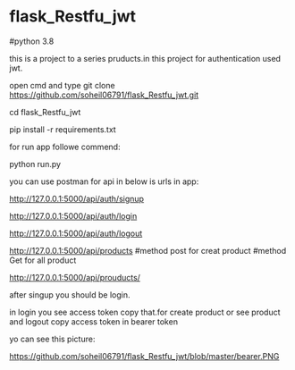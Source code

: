 # flask_Restfu_jwt


#python 3.8


this is a project to a series pruducts.in this project for authentication used jwt.


open cmd and type git clone https://github.com/soheil06791/flask_Restfu_jwt.git



cd flask_Restfu_jwt

pip install -r requirements.txt


for run app followe commend:

python run.py


you can use postman for api in below is urls in app:

http://127.0.0.1:5000/api/auth/signup

http://127.0.0.1:5000/api/auth/login

http://127.0.0.1:5000/api/auth/logout


http://127.0.0.1:5000/api/products #method post for creat product #method Get for all product

http://127.0.0.1:5000/api/prouducts/<id>


after singup you should be login.

in login you see access token copy that.for create product or see product and logout copy access token in bearer token

yo can see this picture:

https://github.com/soheil06791/flask_Restfu_jwt/blob/master/bearer.PNG




